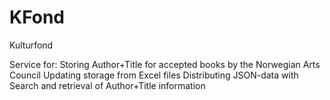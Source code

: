 # KFond
Kulturfond

Service for:
  Storing Author+Title for accepted books by the Norwegian Arts Council
  Updating storage from Excel files
  Distributing JSON-data with 
  Search and retrieval of Author+Title information
